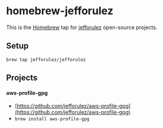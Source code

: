 
# homebrew-jefforulez

This is the [Homebrew](https://brew.sh) tap for [jefforulez](https://rulez.com) open-source projects.

## Setup

```
brew tap jefforulez/jefforulez
```

## Projects

#### aws-profile-gpg

- [https://github.com/jefforulez/aws-profile-gpg](https://github.com/jefforulez/aws-profile-gpg)
- `brew install aws-profile-gpg`
